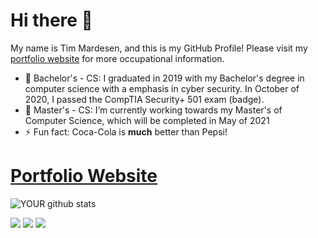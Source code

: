 # Hi there 👋

My name is Tim Mardesen, and this is my GitHub Profile!
Please visit my [portfolio website](https://timmay54.github.io/First-HTML-Project/) for more occupational information.

- 🔭 Bachelor's - CS: 
I graduated in 2019 with my Bachelor's degree in computer science with a emphasis in cyber security. In October of 2020, I passed the CompTIA Security+ 501 exam (badge).
- 🌱 Master's - CS:
 I’m currently working towards my Master's of Computer Science, which will be completed in May of 2021
- ⚡ Fun fact: 
Coca-Cola is **much** better than Pepsi!

# [Portfolio Website](https://timmay54.github.io/First-HTML-Project/)

<!--img src="https://github.com/pr2tik1/pr2tik1/blob/master/IMAGE-NAME" -->


![YOUR github stats](https://github-readme-stats.vercel.app/api?username=timmay54)

[<img src="https://img.shields.io/badge/DockerHub-%231DA1F2.svg?&style=for-the-badge&logo=Docker&logoColor=white" />](https://hub.docker.com/u/timmay545) [<img src="https://img.shields.io/badge/GITHUB-%2312100E.svg?&style=for-the-badge&logo=github&logoColor=white" />](https://github.com/timmay54)  [<img src="https://img.shields.io/badge/linkedin-%230077B5.svg?&style=for-the-badge&logo=linkedin&logoColor=white" />](https://www.linkedin.com/in/timothy-mardesen/)
